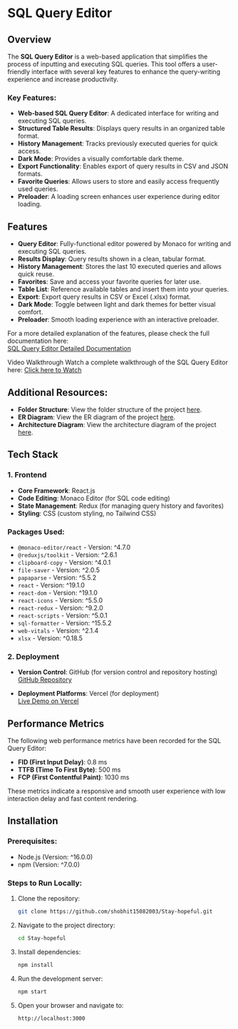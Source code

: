 # SQL Query Editor

## Overview

The **SQL Query Editor** is a web-based application that simplifies the process of inputting and executing SQL queries. This tool offers a user-friendly interface with several key features to enhance the query-writing experience and increase productivity.

### Key Features:
- **Web-based SQL Query Editor**: A dedicated interface for writing and executing SQL queries.
- **Structured Table Results**: Displays query results in an organized table format.
- **History Management**: Tracks previously executed queries for quick access.
- **Dark Mode**: Provides a visually comfortable dark theme.
- **Export Functionality**: Enables export of query results in CSV and JSON formats.
- **Favorite Queries**: Allows users to store and easily access frequently used queries.
- **Preloader**: A loading screen enhances user experience during editor loading.

## Features

- **Query Editor**: Fully-functional editor powered by Monaco for writing and executing SQL queries.
- **Results Display**: Query results shown in a clean, tabular format.
- **History Management**: Stores the last 10 executed queries and allows quick reuse.
- **Favorites**: Save and access your favorite queries for later use.
- **Table List**: Reference available tables and insert them into your queries.
- **Export**: Export query results in CSV or Excel (.xlsx) format.
- **Dark Mode**: Toggle between light and dark themes for better visual comfort.
- **Preloader**: Smooth loading experience with an interactive preloader.

For a more detailed explanation of the features, please check the full documentation here:  
[SQL Query Editor Detailed Documentation](https://docs.google.com/document/d/16ZvaZj5PPeeEAj5T1B4usrchc5KPmObferQRokq4C3s/edit?usp=sharing)

Video Walkthrough
Watch a complete walkthrough of the SQL Query Editor here: [Click here to Watch](https://youtu.be/RDH__NVQswY)

## Additional Resources:
- **Folder Structure**: View the folder structure of the project [here](https://drive.google.com/file/d/1AyVJx6u_3uVu62krlMZctauUO3aYfoKj/view?usp=sharing).
- **ER Diagram**: View the ER diagram of the project [here](https://drive.google.com/file/d/1X9igiiqOI2VJwbRGsXkV3Kua0N_FyPhX/view?usp=drive_link).
- **Architecture Diagram**: View the architecture diagram of the project [here](https://drive.google.com/file/d/1SlPY2FPtQrgqMBougb5_i80wxTeL-BCn/view?usp=drive_link).

## Tech Stack

### 1. Frontend
- **Core Framework**: React.js
- **Code Editing**: Monaco Editor (for SQL code editing)
- **State Management**: Redux (for managing query history and favorites)
- **Styling**: CSS (custom styling, no Tailwind CSS)

### Packages Used:
- `@monaco-editor/react` - Version: ^4.7.0
- `@reduxjs/toolkit` - Version: ^2.6.1
- `clipboard-copy` - Version: ^4.0.1
- `file-saver` - Version: ^2.0.5
- `papaparse` - Version: ^5.5.2
- `react` - Version: ^19.1.0
- `react-dom` - Version: ^19.1.0
- `react-icons` - Version: ^5.5.0
- `react-redux` - Version: ^9.2.0
- `react-scripts` - Version: ^5.0.1
- `sql-formatter` - Version: ^15.5.2
- `web-vitals` - Version: ^2.1.4
- `xlsx` - Version: ^0.18.5

### 2. Deployment
- **Version Control**: GitHub (for version control and repository hosting)  
  [GitHub Repository](https://github.com/shobhit15082003/Stay-hopeful)

- **Deployment Platforms**: Vercel (for deployment)  
  [Live Demo on Vercel](https://stay-hopeful.vercel.app/)

  

## Performance Metrics

The following web performance metrics have been recorded for the SQL Query Editor:

- **FID (First Input Delay)**: 0.8 ms
- **TTFB (Time To First Byte)**: 500 ms
- **FCP (First Contentful Paint)**: 1030 ms

These metrics indicate a responsive and smooth user experience with low interaction delay and fast content rendering.

## Installation

### Prerequisites:
- Node.js (Version: ^16.0.0)
- npm (Version: ^7.0.0)

### Steps to Run Locally:
1. Clone the repository:
   ```bash
   git clone https://github.com/shobhit15082003/Stay-hopeful.git
   ```

2. Navigate to the project directory:
   ```bash
   cd Stay-hopeful
   ```

3. Install dependencies:
   ```bash
   npm install
   ```

4. Run the development server:
   ```bash
   npm start
   ```

5. Open your browser and navigate to:
   ```
   http://localhost:3000
   ```

